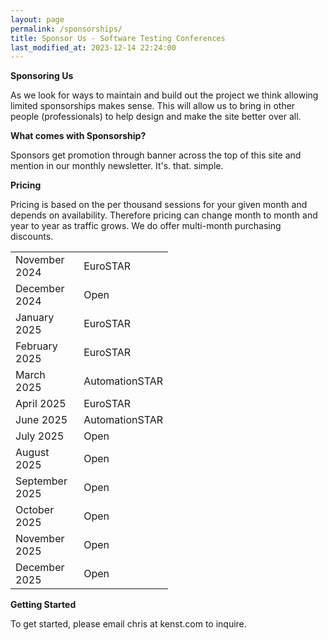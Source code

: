 ```yaml
---
layout: page
permalink: /sponsorships/
title: Sponsor Us - Software Testing Conferences
last_modified_at: 2023-12-14 22:24:00
---
```


**Sponsoring Us**

As we look for ways to maintain and build out the project we think allowing limited sponsorships makes sense. This will
allow us to bring in other people (professionals) to help design and make the site better over all.

**What comes with Sponsorship?**

Sponsors get promotion through banner across the top of this site and mention in our monthly newsletter. It's. that.
simple.

**Pricing**

Pricing is based on the per thousand sessions for your given month and depends on availability. Therefore pricing can
change month to month and year to year as traffic grows. We do offer multi-month purchasing discounts.

<table style="width:50%" align="center">
  <tr>
    <td>November 2024</td>
    <td>EuroSTAR</td>
  </tr>
  <tr>
    <td>December 2024</td>
    <td>Open</td>
  </tr>
  <tr>
    <td>January 2025</td>
    <td>EuroSTAR</td>
  </tr>
    <tr>
    <td>February 2025</td>
    <td>EuroSTAR</td>
  </tr>
  <tr>
    <td>March 2025</td>
    <td>AutomationSTAR</td>
  </tr>
  <tr>
    <td>April 2025</td>
    <td>EuroSTAR</td>
  </tr>
  <tr>
    <td>June 2025</td>
    <td>AutomationSTAR</td>
  </tr>
  <tr>
    <td>July 2025</td>
    <td>Open</td>
  </tr>
  <tr>
    <td>August 2025</td>
    <td>Open</td>
  </tr>
  <tr>
    <td>September 2025</td>
    <td>Open</td>
  </tr>
  <tr>
    <td>October 2025</td>
    <td>Open</td>
  </tr>
  <tr>
    <td>November 2025</td>
    <td>Open</td>
  </tr>
  <tr>
    <td>December 2025</td>
    <td>Open</td>
  </tr>
</table>

**Getting Started**

To get started, please email chris at kenst.com to inquire.
